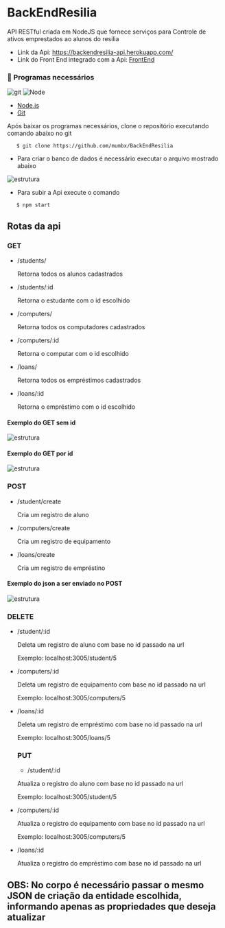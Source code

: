 
# BackEndResilia

API RESTful criada em NodeJS que fornece serviços para Controle de ativos emprestados ao alunos do resilia 

- Link da Api: https://backendresilia-api.herokuapp.com/
- Link do Front End integrado com a Api: [FrontEnd](https://computers-management-resilia.netlify.app/)



### 💾 Programas necessários

![git](https://i.ibb.co/nkKKP9y/git-icon-icon.png)
![Node](https://i.ibb.co/myprnzm/code-nodejs-logo-development-icon-icon.png)

- [Node.js](https://nodejs.org/en/)
- [Git](https://git-scm.com/)

Após baixar os programas necessários, clone o repositório executando comando abaixo no git

```git
   $ git clone https://github.com/mumbx/BackEndResilia
```

- Para criar o banco de dados é necessário executar o arquivo mostrado abaixo

![estrutura](https://i.ibb.co/9ZqBd40/basico.jpg)

- Para subir a Api execute o comando

```git
   $ npm start
```
## Rotas da api
### GET

- /students/ 

    Retorna todos os alunos cadastrados

- /students/:id

    Retorna o estudante com o id escolhido

- /computers/

    Retorna todos os computadores cadastrados

- /computers/:id

    Retorna o computar com o id escolhido

- /loans/

    Retorna todos os empréstimos cadastrados

- /loans/:id

    Retorna o empréstimo com o id escolhido
    

#### Exemplo do GET sem id

![estrutura](https://i.ibb.co/1vsPLp1/GETCOMUM-fw.png)

#### Exemplo do GET por id

![estrutura](https://i.ibb.co/LtQqtv8/GETCOMUM-fw.png)


### POST

- /student/create

    Cria um registro de aluno

- /computers/create

    Cria um registro de equipamento

- /loans/create

    Cria um registro de empréstino

#### Exemplo do json a ser enviado no POST

![estrutura](https://i.ibb.co/BK7qSJx/GETCOMUM-fw.png)


### DELETE

- /student/:id

    Deleta um registro de aluno com base no id passado na url

    Exemplo: localhost:3005/student/5

- /computers/:id

    Deleta um registro de equipamento com base no id passado na url

    Exemplo: localhost:3005/computers/5

- /loans/:id

    Deleta um registro de empréstimo com base no id passado na url

    Exemplo: localhost:3005/loans/5

    ### PUT

    - /student/:id

    Atualiza o registro do aluno com base no id passado na url

    Exemplo: localhost:3005/student/5    

- /computers/:id

    Atualiza o registro do equipamento com base no id passado na url

    Exemplo: localhost:3005/computers/5

- /loans/:id

    Atualiza o registro do empréstimo com base no id passado na url

## OBS: No corpo é necessário passar o mesmo JSON de criação da entidade escolhida, informando apenas as propriedades que deseja atualizar
